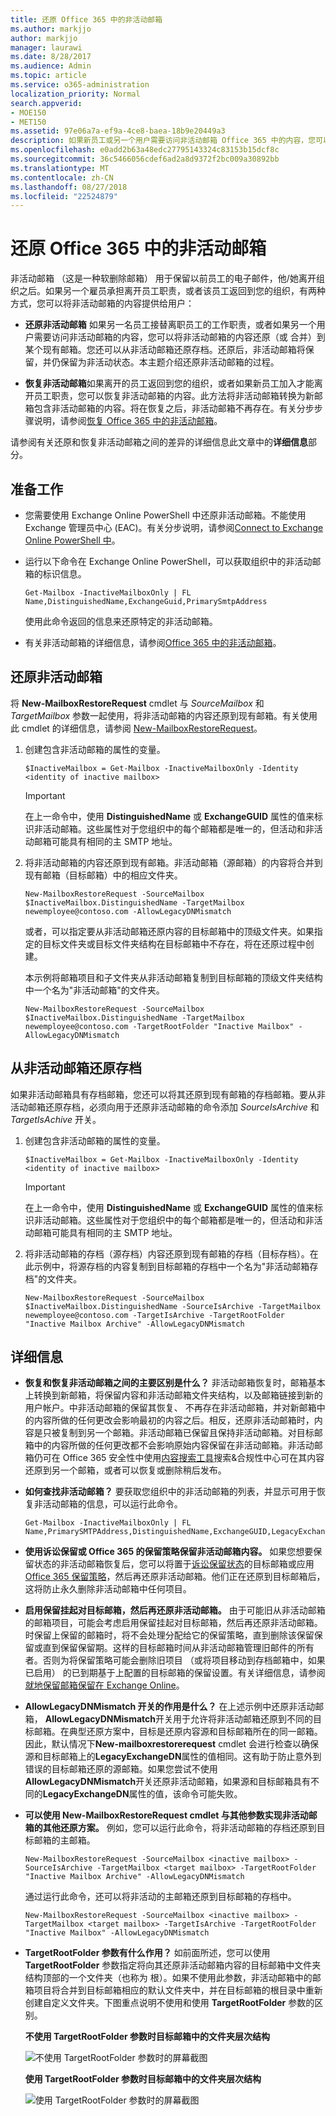 ```yaml
---
title: 还原 Office 365 中的非活动邮箱
ms.author: markjjo
author: markjjo
manager: laurawi
ms.date: 8/28/2017
ms.audience: Admin
ms.topic: article
ms.service: o365-administration
localization_priority: Normal
search.appverid:
- MOE150
- MET150
ms.assetid: 97e06a7a-ef9a-4ce8-baea-18b9e20449a3
description: 如果新员工或另一个用户需要访问非活动邮箱 Office 365 中的内容，您可以还原 （或合并） 到现有邮箱的非活动邮箱的内容。
ms.openlocfilehash: e0add2b63a48edc27795143324c83153b15dcf8c
ms.sourcegitcommit: 36c5466056cdef6ad2a8d9372f2bc009a30892bb
ms.translationtype: MT
ms.contentlocale: zh-CN
ms.lasthandoff: 08/27/2018
ms.locfileid: "22524879"
---
```

# <a name="restore-an-inactive-mailbox-in-office-365"></a>还原 Office 365 中的非活动邮箱

非活动邮箱 （这是一种软删除邮箱） 用于保留以前员工的电子邮件，他/她离开组织之后。如果另一个雇员承担离开员工职责，或者该员工返回到您的组织，有两种方式，您可以将非活动邮箱的内容提供给用户： 
  
- **还原非活动邮箱** 如果另一名员工接替离职员工的工作职责，或者如果另一个用户需要访问非活动邮箱的内容，您可以将非活动邮箱的内容还原（或 合并）到某个现有邮箱。您还可以从非活动邮箱还原存档。还原后，非活动邮箱将保留，并仍保留为非活动状态。本主题介绍还原非活动邮箱的过程。 
    
- **恢复非活动邮箱**如果离开的员工返回到您的组织，或者如果新员工加入才能离开员工职责，您可以恢复非活动邮箱的内容。此方法将非活动邮箱转换为新邮箱包含非活动邮箱的内容。将在恢复之后，非活动邮箱不再存在。有关分步步骤说明，请参阅[恢复 Office 365 中的非活动邮箱](recover-an-inactive-mailbox.md)。
    
请参阅有关还原和恢复非活动邮箱之间的差异的详细信息此文章中的**详细信息**部分。 
  
## <a name="before-you-begin"></a>准备工作

- 您需要使用 Exchange Online PowerShell 中还原非活动邮箱。不能使用 Exchange 管理员中心 (EAC)。有关分步说明，请参阅[Connect to Exchange Online PowerShell 中](https://go.microsoft.com/fwlink/?linkid=396554)。
    
- 运行以下命令在 Exchange Online PowerShell，可以获取组织中的非活动邮箱的标识信息。 
    
    ```
    Get-Mailbox -InactiveMailboxOnly | FL Name,DistinguishedName,ExchangeGuid,PrimarySmtpAddress
    ```

     使用此命令返回的信息来还原特定的非活动邮箱。
    
- 有关非活动邮箱的详细信息，请参阅[Office 365 中的非活动邮箱](inactive-mailboxes-in-office-365.md)。
    
## <a name="restore-an-inactive-mailbox"></a>还原非活动邮箱

将 **New-MailboxRestoreRequest** cmdlet 与  _SourceMailbox_ 和  _TargetMailbox_ 参数一起使用，将非活动邮箱的内容还原到现有邮箱。有关使用此 cmdlet 的详细信息，请参阅 [New-MailboxRestoreRequest](https://go.microsoft.com/fwlink/?linkid=856298)。
  
1. 创建包含非活动邮箱的属性的变量。 
    
    ```
    $InactiveMailbox = Get-Mailbox -InactiveMailboxOnly -Identity <identity of inactive mailbox>
    ```

    > [!IMPORTANT]
    > 在上一命令中，使用 **DistinguishedName** 或 **ExchangeGUID** 属性的值来标识非活动邮箱。这些属性对于您组织中的每个邮箱都是唯一的，但活动和非活动邮箱可能具有相同的主 SMTP 地址。 
  
2. 将非活动邮箱的内容还原到现有邮箱。非活动邮箱（源邮箱）的内容将合并到现有邮箱（目标邮箱）中的相应文件夹。
    
    ```
    New-MailboxRestoreRequest -SourceMailbox $InactiveMailbox.DistinguishedName -TargetMailbox newemployee@contoso.com -AllowLegacyDNMismatch
    ```
   
   或者，可以指定要从非活动邮箱还原内容的目标邮箱中的顶级文件夹。如果指定的目标文件夹或目标文件夹结构在目标邮箱中不存在，将在还原过程中创建。 
    
    本示例将邮箱项目和子文件夹从非活动邮箱复制到目标邮箱的顶级文件夹结构中一个名为"非活动邮箱"的文件夹。
    
   ```
   New-MailboxRestoreRequest -SourceMailbox $InactiveMailbox.DistinguishedName -TargetMailbox newemployee@contoso.com -TargetRootFolder "Inactive Mailbox" -AllowLegacyDNMismatch
   ```
  
## <a name="restore-the-archive-from-an-inactive-mailbox"></a>从非活动邮箱还原存档

如果非活动邮箱具有存档邮箱，您还可以将其还原到现有邮箱的存档邮箱。要从非活动邮箱还原存档，必须向用于还原非活动邮箱的命令添加  _SourceIsArchive_ 和  _TargetIsAchive_ 开关。 
  
1. 创建包含非活动邮箱的属性的变量。 
    
    ```
    $InactiveMailbox = Get-Mailbox -InactiveMailboxOnly -Identity <identity of inactive mailbox>
    ```

    > [!IMPORTANT]
    > 在上一命令中，使用 **DistinguishedName** 或 **ExchangeGUID** 属性的值来标识非活动邮箱。这些属性对于您组织中的每个邮箱都是唯一的，但活动和非活动邮箱可能具有相同的主 SMTP 地址。 
  
2. 将非活动邮箱的存档（源存档）内容还原到现有邮箱的存档（目标存档）。在此示例中，将源存档的内容复制到目标邮箱的存档中一个名为"非活动邮箱存档"的文件夹。

    ```
    New-MailboxRestoreRequest -SourceMailbox $InactiveMailbox.DistinguishedName -SourceIsArchive -TargetMailbox newemployee@contoso.com -TargetIsArchive -TargetRootFolder "Inactive Mailbox Archive" -AllowLegacyDNMismatch
    ```

  
## <a name="more-information"></a>详细信息

- **恢复和恢复非活动邮箱之间的主要区别是什么？** 非活动邮箱恢复时，邮箱基本上转换到新邮箱，将保留内容和非活动邮箱文件夹结构，以及邮箱链接到新的用户帐户。中非活动邮箱的保留其恢复、 不再存在非活动邮箱，并对新邮箱中的内容所做的任何更改会影响最初的内容之后。相反，还原非活动邮箱时，内容是只被复制到另一个邮箱。非活动邮箱已保留且保持非活动邮箱。对目标邮箱中的内容所做的任何更改都不会影响原始内容保留在非活动邮箱。非活动邮箱仍可在 Office 365 安全性中使用[内容搜索工具](run-a-content-search-in-the-security-and-compliance-center.md)搜索&amp;合规性中心可在其内容还原到另一个邮箱，或者可以恢复或删除稍后发布。 
    
- **如何查找非活动邮箱？** 要获取您组织中的非活动邮箱的列表，并显示可用于恢复非活动邮箱的信息，可以运行此命令。 

  ```
  Get-Mailbox -InactiveMailboxOnly | FL Name,PrimarySMTPAddress,DistinguishedName,ExchangeGUID,LegacyExchangeDN,ArchiveStatus
  ```

- **使用诉讼保留或 Office 365 的保留策略保留非活动邮箱内容。** 如果您想要保留状态的非活动邮箱恢复后，您可以将置于[诉讼保留状态](https://go.microsoft.com/fwlink/?linkid=856286)的目标邮箱或应用[Office 365 保留策略](retention-policies.md)，然后再还原非活动邮箱。他们正在还原到目标邮箱后，这将防止永久删除非活动邮箱中任何项目。 
    
- **启用保留挂起对目标邮箱，然后再还原非活动邮箱。** 由于可能旧从非活动邮箱的邮箱项目，可能会考虑启用保留挂起对目标邮箱，然后再还原非活动邮箱。时保留上保留的邮箱时，将不会处理分配给它的保留策略，直到删除该保留保留或直到保留保留期。这样的目标邮箱时间从非活动邮箱管理旧邮件的所有者。否则为将保留策略可能会删除旧项目 （或将项目移动到存档邮箱中，如果已启用） 的已到期基于上配置的目标邮箱的保留设置。有关详细信息，请参阅[就地保留邮箱保留在 Exchange Online](https://go.microsoft.com/fwlink/?linkid=856300)。
    
- **AllowLegacyDNMismatch 开关的作用是什么？** 在上述示例中还原非活动邮箱， **AllowLegacyDNMismatch**开关用于允许将非活动邮箱还原到不同的目标邮箱。在典型还原方案中，目标是还原内容源和目标邮箱所在的同一邮箱。因此，默认情况下**New-mailboxrestorerequest** cmdlet 会进行检查以确保源和目标邮箱上的**LegacyExchangeDN**属性的值相同。这有助于防止意外到错误的目标邮箱还原的源邮箱。如果您尝试不使用**AllowLegacyDNMismatch**开关还原非活动邮箱，如果源和目标邮箱具有不同的**LegacyExchangeDN**属性的值，该命令可能失败。 
    
- **可以使用 New-MailboxRestoreRequest cmdlet 与其他参数实现非活动邮箱的其他还原方案。** 例如，您可以运行此命令，将非活动邮箱的存档还原到目标邮箱的主邮箱。 
    
  ```
  New-MailboxRestoreRequest -SourceMailbox <inactive mailbox> -SourceIsArchive -TargetMailbox <target mailbox> -TargetRootFolder "Inactive Mailbox Archive" -AllowLegacyDNMismatch
  ```

  通过运行此命令，还可以将非活动的主邮箱还原到目标邮箱的存档中。

  ```
  New-MailboxRestoreRequest -SourceMailbox <inactive mailbox> -TargetMailbox <target mailbox> -TargetIsArchive -TargetRootFolder "Inactive Mailbox" -AllowLegacyDNMismatch
  ```

- **TargetRootFolder 参数有什么作用？** 如前面所述，您可以使用 **TargetRootFolder** 参数指定将向其还原非活动邮箱内容的目标邮箱中文件夹结构顶部的一个文件夹（也称为 根）。如果不使用此参数，非活动邮箱中的邮箱项目将合并到目标邮箱相应的默认文件夹中，并在目标邮箱的根目录中重新创建自定义文件夹。下图重点说明不使用和使用 **TargetRootFolder** 参数的区别。 
    
    **不使用 TargetRootFolder 参数时目标邮箱中的文件夹层次结构**
    
    ![不使用 TargetRootFolder 参数时的屏幕截图](media/76a759af-f483-4d1c-8cc7-243435b5562e.png)
  
    **使用 TargetRootFolder 参数时目标邮箱中的文件夹层次结构**
    
    ![使用 TargetRootFolder 参数时的屏幕截图](media/300da592-7323-48db-b8a4-07012259d113.png)

  

